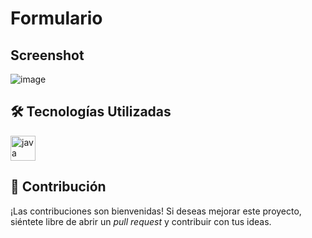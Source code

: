 # Formulario
## Screenshot
![image](https://github.com/user-attachments/assets/06d49442-2bab-4f98-8e5b-243a85b3c365)
## 🛠️ Tecnologías Utilizadas
<div align="left">
  <img src="https://cdn.jsdelivr.net/gh/devicons/devicon/icons/java/java-original.svg" height="40" alt="java logo"  />
</div>

## 🤝 Contribución
¡Las contribuciones son bienvenidas! Si deseas mejorar este proyecto, siéntete libre de abrir un _pull request_ y contribuir con tus ideas.


